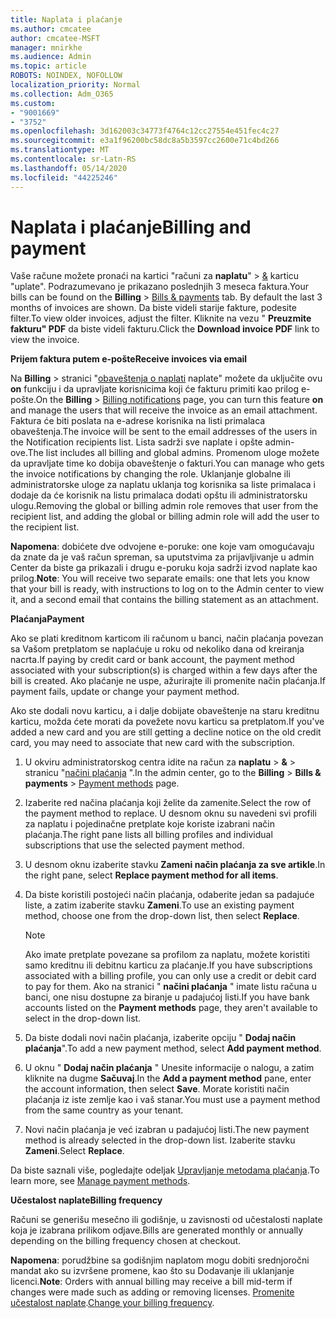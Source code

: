 ```yaml
---
title: Naplata i plaćanje
ms.author: cmcatee
author: cmcatee-MSFT
manager: mnirkhe
ms.audience: Admin
ms.topic: article
ROBOTS: NOINDEX, NOFOLLOW
localization_priority: Normal
ms.collection: Adm_O365
ms.custom:
- "9001669"
- "3752"
ms.openlocfilehash: 3d162003c34773f4764c12cc27554e451fec4c27
ms.sourcegitcommit: e3a1f96200bc58dc8a5b3597cc2600e71c4bd266
ms.translationtype: MT
ms.contentlocale: sr-Latn-RS
ms.lasthandoff: 05/14/2020
ms.locfileid: "44225246"
---
```

# <a name="billing-and-payment"></a><span data-ttu-id="a4935-102">Naplata i plaćanje</span><span class="sxs-lookup"><span data-stu-id="a4935-102">Billing and payment</span></span>

<span data-ttu-id="a4935-103">Vaše račune možete pronaći na kartici "računi za **naplatu**"  >  [&](https://go.microsoft.com/fwlink/p/?linkid=848039) karticu "uplate".  Podrazumevano je prikazano poslednjih 3 meseca faktura.</span><span class="sxs-lookup"><span data-stu-id="a4935-103">Your bills can be found on the **Billing** > [Bills & payments](https://go.microsoft.com/fwlink/p/?linkid=848039) tab.  By default the last 3 months of invoices are shown.</span></span>  <span data-ttu-id="a4935-104">Da biste videli starije fakture, podesite filter.</span><span class="sxs-lookup"><span data-stu-id="a4935-104">To view older invoices, adjust the filter.</span></span>  <span data-ttu-id="a4935-105">Kliknite na vezu " **Preuzmite fakturu" PDF** da biste videli fakturu.</span><span class="sxs-lookup"><span data-stu-id="a4935-105">Click the **Download invoice PDF** link to view the invoice.</span></span>

<span data-ttu-id="a4935-106">**Prijem faktura putem e-pošte**</span><span class="sxs-lookup"><span data-stu-id="a4935-106">**Receive invoices via email**</span></span>

<span data-ttu-id="a4935-107">Na **Billing**  >  stranici "[obaveštenja o naplati](https://go.microsoft.com/fwlink/p/?linkid=853212) naplate" možete da uključite ovu **on** funkciju i da upravljate korisnicima koji će fakturu primiti kao prilog e-pošte.</span><span class="sxs-lookup"><span data-stu-id="a4935-107">On the **Billing** > [Billing notifications](https://go.microsoft.com/fwlink/p/?linkid=853212) page, you can turn this feature **on** and manage the users that will receive the invoice as an email attachment.</span></span> <span data-ttu-id="a4935-108">Faktura će biti poslata na e-adrese korisnika na listi primalaca obaveštenja.</span><span class="sxs-lookup"><span data-stu-id="a4935-108">The invoice will be sent to the email addresses of the users in the Notification recipients list.</span></span> <span data-ttu-id="a4935-109">Lista sadrži sve naplate i opšte admin-ove.</span><span class="sxs-lookup"><span data-stu-id="a4935-109">The list includes all billing and global admins.</span></span>  <span data-ttu-id="a4935-110">Promenom uloge možete da upravljate time ko dobija obaveštenje o fakturi.</span><span class="sxs-lookup"><span data-stu-id="a4935-110">You can manage who gets the invoice notifications by changing the role.</span></span>  <span data-ttu-id="a4935-111">Uklanjanje globalne ili administratorske uloge za naplatu uklanja tog korisnika sa liste primalaca i dodaje da će korisnik na listu primalaca dodati opštu ili administratorsku ulogu.</span><span class="sxs-lookup"><span data-stu-id="a4935-111">Removing the global or billing admin role removes that user from the recipient list, and adding the global or billing admin role will add the user to the recipient list.</span></span>

<span data-ttu-id="a4935-112">**Napomena**: dobićete dve odvojene e-poruke: one koje vam omogućavaju da znate da je vaš račun spreman, sa uputstvima za prijavljivanje u admin Center da biste ga prikazali i drugu e-poruku koja sadrži izvod naplate kao prilog.</span><span class="sxs-lookup"><span data-stu-id="a4935-112">**Note**: You will receive two separate emails: one that lets you know that your bill is ready, with instructions to log on to the Admin center to view it, and a second email that contains the billing statement as an attachment.</span></span>

<span data-ttu-id="a4935-113">**Plaćanja**</span><span class="sxs-lookup"><span data-stu-id="a4935-113">**Payment**</span></span>

<span data-ttu-id="a4935-114">Ako se plati kreditnom karticom ili računom u banci, način plaćanja povezan sa Vašom pretplatom se naplaćuje u roku od nekoliko dana od kreiranja nacrta.</span><span class="sxs-lookup"><span data-stu-id="a4935-114">If paying by credit card or bank account, the payment method associated with your subscription(s) is charged within a few days after the bill is created.</span></span> <span data-ttu-id="a4935-115">Ako plaćanje ne uspe, ažurirajte ili promenite način plaćanja.</span><span class="sxs-lookup"><span data-stu-id="a4935-115">If payment fails, update or change your payment method.</span></span>

<span data-ttu-id="a4935-116">Ako ste dodali novu karticu, a i dalje dobijate obaveštenje na staru kreditnu karticu, možda ćete morati da povežete novu karticu sa pretplatom.</span><span class="sxs-lookup"><span data-stu-id="a4935-116">If you've added a new card and you are still getting a decline notice on the old credit card, you may need to associate that new card with the subscription.</span></span>

1. <span data-ttu-id="a4935-117">U okviru administratorskog centra idite na račun za **naplatu**  >  **&**  >  stranicu "[načini plaćanja](https://go.microsoft.com/fwlink/p/?linkid=2018806) ".</span><span class="sxs-lookup"><span data-stu-id="a4935-117">In the admin center, go to the **Billing** > **Bills & payments** > [Payment methods](https://go.microsoft.com/fwlink/p/?linkid=2018806) page.</span></span>

2. <span data-ttu-id="a4935-118">Izaberite red načina plaćanja koji želite da zamenite.</span><span class="sxs-lookup"><span data-stu-id="a4935-118">Select the row of the payment method to replace.</span></span> <span data-ttu-id="a4935-119">U desnom oknu su navedeni svi profili za naplatu i pojedinačne pretplate koje koriste izabrani način plaćanja.</span><span class="sxs-lookup"><span data-stu-id="a4935-119">The right pane lists all billing profiles and individual subscriptions that use the selected payment method.</span></span>

3. <span data-ttu-id="a4935-120">U desnom oknu izaberite stavku **Zameni način plaćanja za sve artikle**.</span><span class="sxs-lookup"><span data-stu-id="a4935-120">In the right pane, select **Replace payment method for all items**.</span></span>

4. <span data-ttu-id="a4935-121">Da biste koristili postojeći način plaćanja, odaberite jedan sa padajuće liste, a zatim izaberite stavku **Zameni**.</span><span class="sxs-lookup"><span data-stu-id="a4935-121">To use an existing payment method, choose one from the drop-down list, then select **Replace**.</span></span>

    > [!NOTE]
    > <span data-ttu-id="a4935-122">Ako imate pretplate povezane sa profilom za naplatu, možete koristiti samo kreditnu ili debitnu karticu za plaćanje.</span><span class="sxs-lookup"><span data-stu-id="a4935-122">If you have subscriptions associated with a billing profile, you can only use a credit or debit card to pay for them.</span></span> <span data-ttu-id="a4935-123">Ako na stranici " **načini plaćanja** " imate listu računa u banci, one nisu dostupne za biranje u padajućoj listi.</span><span class="sxs-lookup"><span data-stu-id="a4935-123">If you have bank accounts listed on the **Payment methods** page, they aren't available to select in the drop-down list.</span></span>

5. <span data-ttu-id="a4935-124">Da biste dodali novi način plaćanja, izaberite opciju " **Dodaj način plaćanja**".</span><span class="sxs-lookup"><span data-stu-id="a4935-124">To add a new payment method, select **Add payment method**.</span></span>

6. <span data-ttu-id="a4935-125">U oknu " **Dodaj način plaćanja** " Unesite informacije o nalogu, a zatim kliknite na dugme **Sačuvaj**.</span><span class="sxs-lookup"><span data-stu-id="a4935-125">In the **Add a payment method** pane, enter the account information, then select **Save**.</span></span> <span data-ttu-id="a4935-126">Morate koristiti način plaćanja iz iste zemlje kao i vaš stanar.</span><span class="sxs-lookup"><span data-stu-id="a4935-126">You must use a payment method from the same country as your tenant.</span></span>

7. <span data-ttu-id="a4935-127">Novi način plaćanja je već izabran u padajućoj listi.</span><span class="sxs-lookup"><span data-stu-id="a4935-127">The new payment method is already selected in the drop-down list.</span></span> <span data-ttu-id="a4935-128">Izaberite stavku **Zameni**.</span><span class="sxs-lookup"><span data-stu-id="a4935-128">Select **Replace**.</span></span>

<span data-ttu-id="a4935-129">Da biste saznali više, pogledajte odeljak [Upravljanje metodama plaćanja](https://docs.microsoft.com/microsoft-365/commerce/billing-and-payments/manage-payment-methods).</span><span class="sxs-lookup"><span data-stu-id="a4935-129">To learn more, see [Manage payment methods](https://docs.microsoft.com/microsoft-365/commerce/billing-and-payments/manage-payment-methods).</span></span>

<span data-ttu-id="a4935-130">**Učestalost naplate**</span><span class="sxs-lookup"><span data-stu-id="a4935-130">**Billing frequency**</span></span>

<span data-ttu-id="a4935-131">Računi se generišu mesečno ili godišnje, u zavisnosti od učestalosti naplate koja je izabrana prilikom odjave.</span><span class="sxs-lookup"><span data-stu-id="a4935-131">Bills are generated monthly or annually depending on the billing frequency chosen at checkout.</span></span>  

<span data-ttu-id="a4935-132">**Napomena**: porudžbine sa godišnjim naplatom mogu dobiti srednjoročni mandat ako su izvršene promene, kao što su Dodavanje ili uklanjanje licenci.</span><span class="sxs-lookup"><span data-stu-id="a4935-132">**Note**: Orders with annual billing may receive a bill mid-term if changes were made such as adding or removing licenses.</span></span> <span data-ttu-id="a4935-133">[Promenite učestalost naplate](https://docs.microsoft.com/microsoft-365/commerce/billing-and-payments/change-payment-frequency).</span><span class="sxs-lookup"><span data-stu-id="a4935-133">[Change your billing frequency](https://docs.microsoft.com/microsoft-365/commerce/billing-and-payments/change-payment-frequency).</span></span>
